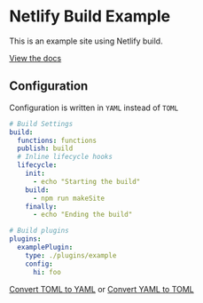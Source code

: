 # Netlify Build Example

This is an example site using Netlify build.

[View the docs](https://github.com/netlify/build/)

## Configuration

Configuration is written in `YAML` instead of `TOML`

```yml
# Build Settings
build:
  functions: functions
  publish: build
  # Inline lifecycle hooks
  lifecycle:
    init:
      - echo "Starting the build"
    build:
      - npm run makeSite
    finally:
      - echo "Ending the build"

# Build plugins
plugins:
  examplePlugin:
    type: ./plugins/example
    config:
      hi: foo
```

[Convert TOML to YAML](https://toolkit.site/format.html) or [Convert YAML to TOML](https://toolkit.site/format.html)
